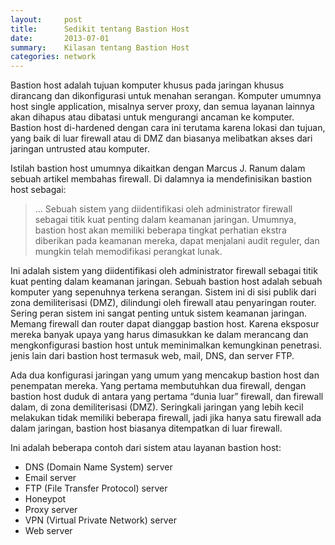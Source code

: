 ```yaml
---
layout:     post
title:      Sedikit tentang Bastion Host
date:       2013-07-01
summary:    Kilasan tentang Bastion Host
categories: network
---
```


Bastion host adalah tujuan komputer khusus pada jaringan khusus dirancang dan dikonfigurasi untuk menahan serangan. Komputer umumnya host single application, misalnya server proxy, dan semua layanan lainnya akan dihapus atau dibatasi untuk mengurangi ancaman ke komputer. Bastion host di-hardened  dengan cara ini terutama karena lokasi dan tujuan, yang baik di luar firewall atau di DMZ dan biasanya melibatkan akses dari jaringan untrusted atau komputer.

Istilah bastion host umumnya dikaitkan dengan Marcus J. Ranum dalam sebuah artikel membahas firewall. Di dalamnya ia mendefinisikan bastion host sebagai:

> … Sebuah sistem yang diidentifikasi oleh administrator firewall sebagai titik kuat penting dalam keamanan jaringan. Umumnya, bastion host akan memiliki beberapa tingkat perhatian ekstra diberikan pada keamanan mereka, dapat menjalani audit reguler, dan mungkin telah memodifikasi perangkat lunak.

Ini adalah sistem yang diidentifikasi oleh administrator firewall sebagai titik kuat penting dalam keamanan jaringan. Sebuah bastion host adalah sebuah komputer yang sepenuhnya terkena serangan. Sistem ini di sisi publik dari zona demiliterisasi (DMZ), dilindungi oleh firewall atau penyaringan router. Sering peran sistem ini sangat penting untuk sistem keamanan jaringan. Memang firewall dan router dapat dianggap bastion host. Karena eksposur mereka banyak upaya yang harus dimasukkan ke dalam merancang dan mengkonfigurasi bastion host untuk meminimalkan kemungkinan penetrasi. jenis lain dari bastion host termasuk web, mail, DNS, dan server FTP.

Ada dua konfigurasi jaringan yang umum yang mencakup bastion host dan penempatan mereka. Yang pertama membutuhkan dua firewall, dengan bastion host duduk di antara yang pertama “dunia luar” firewall, dan firewall dalam, di zona demiliterisasi (DMZ). Seringkali jaringan yang lebih kecil melakukan tidak memiliki beberapa firewall, jadi jika hanya satu firewall ada dalam jaringan, bastion host biasanya ditempatkan di luar firewall.

Ini adalah beberapa contoh dari sistem atau layanan bastion host:

- DNS (Domain Name System) server
- Email server
- FTP (File Transfer Protocol) server
- Honeypot
- Proxy server
- VPN (Virtual Private Network) server
- Web server